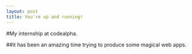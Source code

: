 ```yaml
---
layout: post
title: You're up and running!
---
```

 #My internship at codealpha.
 
 ##it has been an amazing time trying 
 to produce some magical web apps.




